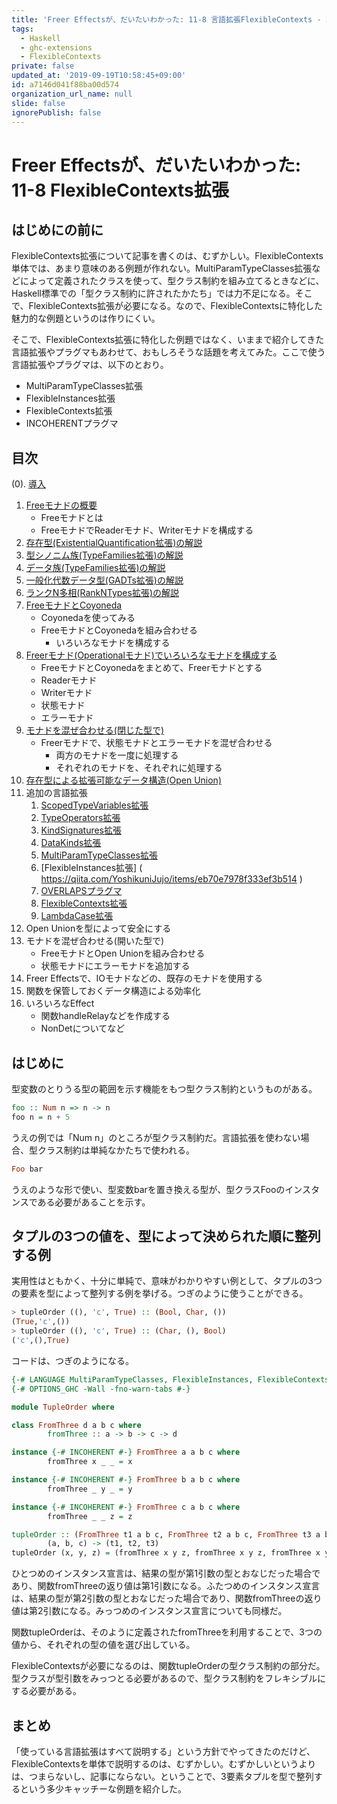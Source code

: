 ```yaml
---
title: 'Freer Effectsが、だいたいわかった: 11-8 言語拡張FlexibleContexts - 3要素タプルを型で整列する'
tags:
  - Haskell
  - ghc-extensions
  - FlexibleContexts
private: false
updated_at: '2019-09-19T10:58:45+09:00'
id: a7146d041f88ba00d574
organization_url_name: null
slide: false
ignorePublish: false
---
```

Freer Effectsが、だいたいわかった: 11-8 FlexibleContexts拡張
=========================================================

はじめにの前に
------------

FlexibleContexts拡張について記事を書くのは、むずかしい。FlexibleContexts単体では、あまり意味のある例題が作れない。MultiParamTypeClasses拡張などによって定義されたクラスを使って、型クラス制約を組み立てるときなどに、Haskell標準での「型クラス制約に許されたかたち」では力不足になる。そこで、FlexibleContexts拡張が必要になる。なので、FlexibleContextsに特化した魅力的な例題というのは作りにくい。

そこで、FlexibleContexts拡張に特化した例題ではなく、いままで紹介してきた言語拡張やプラグマもあわせて、おもしろそうな話題を考えてみた。ここで使う言語拡張やプラグマは、以下のとおり。

* MultiParamTypeClasses拡張
* FlexibleInstances拡張
* FlexibleContexts拡張
* INCOHERENTプラグマ

目次
----

(0). [導入](https://qiita.com/YoshikuniJujo/items/c71644b5af1f5195cbf3)

1. [Freeモナドの概要](https://qiita.com/YoshikuniJujo/items/988ac4b69a27974154fd)
	* Freeモナドとは
	* FreeモナドでReaderモナド、Writerモナドを構成する
2. [存在型(ExistentialQuantification拡張)の解説](
	https://qiita.com/YoshikuniJujo/items/988ac4b69a27974154fd )
3. [型シノニム族(TypeFamilies拡張)の解説](https://qiita.com/YoshikuniJujo/items/17853e423c39409d8dfe)
4. [データ族(TypeFamilies拡張)の解説](https://qiita.com/YoshikuniJujo/items/b3c442d0387a35bfe860)
5. [一般化代数データ型(GADTs拡張)の解説](https://qiita.com/YoshikuniJujo/items/739a1e3abed8c602dba7)
6. [ランクN多相(RankNTypes拡張)の解説](https://qiita.com/YoshikuniJujo/items/4094b5fe5a7a33f3d1e6)
7. [FreeモナドとCoyoneda](https://qiita.com/YoshikuniJujo/items/729ad9830833eacb9d75)
	* Coyonedaを使ってみる
	* FreeモナドとCoyonedaを組み合わせる
		+ いろいろなモナドを構成する
8. [Freerモナド(Operationalモナド)でいろいろなモナドを構成する](
	https://qiita.com/YoshikuniJujo/items/686fedc92fd20ff70ab8 )
	* FreeモナドとCoyonedaをまとめて、Freerモナドとする
	* Readerモナド
	* Writerモナド
	* 状態モナド
	* エラーモナド
9. [モナドを混ぜ合わせる(閉じた型で)](
	https://qiita.com/YoshikuniJujo/items/19a6e9dada698a5ebfb6 )
	* Freerモナドで、状態モナドとエラーモナドを混ぜ合わせる
		+ 両方のモナドを一度に処理する
		+ それぞれのモナドを、それぞれに処理する
10. [存在型による拡張可能なデータ構造(Open Union)](
	https://qiita.com/YoshikuniJujo/items/8dd63c9415ccda20be28 )
11. 追加の言語拡張
	1. [ScopedTypeVariables拡張](
		https://qiita.com/YoshikuniJujo/items/103807ee6692e8c2c48b )
	2. [TypeOperators拡張](
		https://qiita.com/YoshikuniJujo/items/68af70347e61849ccea9 )
	3. [KindSignatures拡張](
		https://qiita.com/YoshikuniJujo/items/0f581acc78d2ba8e3a7c )
	4. [DataKinds拡張](
		https://qiita.com/YoshikuniJujo/items/c06c01f9a2d344ac211f )
	5. [MultiParamTypeClasses拡張](
		https://qiita.com/YoshikuniJujo/items/165460f39f1cae751300 )
	6. [FlexibleInstances拡張] (
		https://qiita.com/YoshikuniJujo/items/eb70e7978f333ef3b514 )
	7. [OVERLAPSプラグマ](https://qiita.com/YoshikuniJujo/items/6b57a2778b04f54cac1e)
	8. [FlexibleContexts拡張](https://qiita.com/YoshikuniJujo/items/a7146d041f88ba00d574)
	9. [LambdaCase拡張](https://qiita.com/YoshikuniJujo/items/7ee3f393871c9d6935af)
12. Open Unionを型によって安全にする
13. モナドを混ぜ合わせる(開いた型で)
	* FreeモナドとOpen Unionを組み合わせる
	* 状態モナドにエラーモナドを追加する
14. Freer Effectsで、IOモナドなどの、既存のモナドを使用する
15. 関数を保管しておくデータ構造による効率化
16. いろいろなEffect
	* 関数handleRelayなどを作成する
	* NonDetについてなど

はじめに
-------

型変数のとりうる型の範囲を示す機能をもつ型クラス制約というものがある。

```haskell
foo :: Num n => n -> n
foo n = n + 5
```

うえの例では「Num n」のところが型クラス制約だ。言語拡張を使わない場合、型クラス制約は単純なかたちで使われる。

```hs
Foo bar
```

うえのような形で使い、型変数barを置き換える型が、型クラスFooのインスタンスである必要があることを示す。

タプルの3つの値を、型によって決められた順に整列する例
-----------------------------------------------

実用性はともかく、十分に単純で、意味がわかりやすい例として、タプルの3つの要素を型によって整列する例を挙げる。つぎのように使うことができる。

```hs
> tupleOrder ((), 'c', True) :: (Bool, Char, ())
(True,'c',())
> tupleOrder ((), 'c', True) :: (Char, (), Bool)
('c',(),True)
```

コードは、つぎのようになる。

```hs:src/TupleOrder.hs
{-# LANGUAGE MultiParamTypeClasses, FlexibleInstances, FlexibleContexts #-}
{-# OPTIONS_GHC -Wall -fno-warn-tabs #-}

module TupleOrder where

class FromThree d a b c where
        fromThree :: a -> b -> c -> d

instance {-# INCOHERENT #-} FromThree a a b c where
        fromThree x _ _ = x

instance {-# INCOHERENT #-} FromThree b a b c where
        fromThree _ y _ = y

instance {-# INCOHERENT #-} FromThree c a b c where
        fromThree _ _ z = z

tupleOrder :: (FromThree t1 a b c, FromThree t2 a b c, FromThree t3 a b c) =>
        (a, b, c) -> (t1, t2, t3)
tupleOrder (x, y, z) = (fromThree x y z, fromThree x y z, fromThree x y z)
```

ひとつめのインスタンス宣言は、結果の型が第1引数の型とおなじだった場合であり、関数fromThreeの返り値は第1引数になる。ふたつめのインスタンス宣言は、結果の型が第2引数の型とおなじだった場合であり、関数fromThreeの返り値は第2引数になる。みっつめのインスタンス宣言についても同様だ。

関数tupleOrderは、そのように定義されたfromThreeを利用することで、3つの値から、それぞれの型の値を選び出している。

FlexibleContextsが必要になるのは、関数tupleOrderの型クラス制約の部分だ。型クラスが型引数をみっつとる必要があるので、型クラス制約をフレキシブルにする必要がある。

まとめ
-----

「使っている言語拡張はすべて説明する」という方針でやってきたのだけど、FlexibleContextsを単体で説明するのは、むずかしい。むずかしいというよりは、つまらないし、記事にならない。ということで、3要素タプルを型で整列するという多少キャッチーな例題を紹介した。
